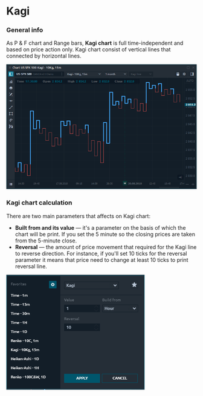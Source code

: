 # Kagi

### General info

As P & F chart and Range bars, **Kagi chart** is full time-independent and based on price action only. Kagi chart consist of vertical lines that connected by horizontal lines.

![Kagi chart in Quantower platform](../../../.gitbook/assets/kagi-charts.png)

### Kagi chart calculation

There are two main parameters that affects on Kagi chart:

* **Built from and its value**  — it's a parameter on the basis of which the chart will be print. If you set the 5 minute so the closing prices are taken from the 5-minute close.
* **Reversal**  — the amount of price movement that required for the Kagi line to reverse direction. For instance, if you'll set 10 ticks for the reversal parameter it means that price need to change at least 10 ticks to print reversal line.

![Parameters for Kagi chart](../../../.gitbook/assets/kagi-settings.png)



